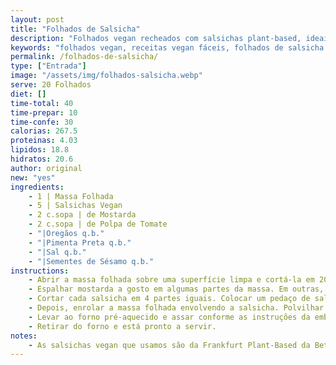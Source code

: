 ```yaml
---
layout: post
title: "Folhados de Salsicha"
description: "Folhados vegan recheados com salsichas plant-based, ideais para qualquer refeição ou ocasião especial"
keywords: "folhados vegan, receitas vegan fáceis, folhados de salsicha vegan, entradas vegan, snacks rápidos vegan, folhados rápidos, receitas plant-based, lanches vegan, jantar vegan fácil, almoço vegan, receitas saudáveis, receitas com massa folhada"
permalink: /folhados-de-salsicha/
type: ["Entrada"]
image: "/assets/img/folhados-salsicha.webp"
serve: 20 Folhados
diet: []
time-total: 40
time-prepar: 10
time-confe: 30
calorias: 267.5
proteinas: 4.03
lipidos: 18.8
hidratos: 20.6
author: original
new: "yes"
ingredients:
    - 1 | Massa Folhada
    - 5 | Salsichas Vegan
    - 2 c.sopa | de Mostarda
    - 2 c.sopa | de Polpa de Tomate
    - "|Oregãos q.b."
    - "|Pimenta Preta q.b."
    - "|Sal q.b."
    - "|Sementes de Sésamo q.b."
instructions:
    - Abrir a massa folhada sobre uma superfície limpa e cortá-la em 20 partes iguais utilizando uma faca ou um cortador de pizza.
    - Espalhar mostarda a gosto em algumas partes da massa. Em outras, distribuir polpa de tomate temperada com uma pitada de pimenta preta, orégãos e sal.
    - Cortar cada salsicha em 4 partes iguais. Colocar um pedaço de salsicha sobre cada porção de massa folhada.
    - Depois, enrolar a massa folhada envolvendo a salsicha. Polvilhar sementes de sésamo por cima para decorar.
    - Levar ao forno pré-aquecido e assar conforme as instruções da embalagem da massa folhada (geralmente, 180°C por 30 minutos).
    - Retirar do forno e está pronto a servir.
notes:
    - As salsichas vegan que usamos são da Frankfurt Plant-Based da Better balance.
---
```


